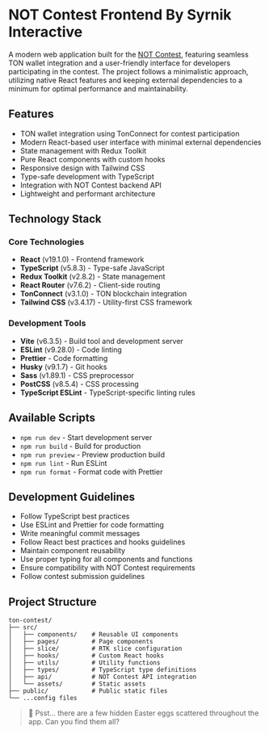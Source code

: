 # NOT Contest Frontend By Syrnik Interactive

A modern web application built for the [NOT Contest](https://contest.notco.in/dev-frontend), featuring seamless TON wallet integration and a user-friendly interface for developers participating in the contest. The project follows a minimalistic approach, utilizing native React features and keeping external dependencies to a minimum for optimal performance and maintainability.

## Features

- TON wallet integration using TonConnect for contest participation
- Modern React-based user interface with minimal external dependencies
- State management with Redux Toolkit
- Pure React components with custom hooks
- Responsive design with Tailwind CSS
- Type-safe development with TypeScript
- Integration with NOT Contest backend API
- Lightweight and performant architecture

## Technology Stack

### Core Technologies

- **React** (v19.1.0) - Frontend framework
- **TypeScript** (v5.8.3) - Type-safe JavaScript
- **Redux Toolkit** (v2.8.2) - State management
- **React Router** (v7.6.2) - Client-side routing
- **TonConnect** (v3.1.0) - TON blockchain integration
- **Tailwind CSS** (v3.4.17) - Utility-first CSS framework

### Development Tools

- **Vite** (v6.3.5) - Build tool and development server
- **ESLint** (v9.28.0) - Code linting
- **Prettier** - Code formatting
- **Husky** (v9.1.7) - Git hooks
- **Sass** (v1.89.1) - CSS preprocessor
- **PostCSS** (v8.5.4) - CSS processing
- **TypeScript ESLint** - TypeScript-specific linting rules

## Available Scripts

- `npm run dev` - Start development server
- `npm run build` - Build for production
- `npm run preview` - Preview production build
- `npm run lint` - Run ESLint
- `npm run format` - Format code with Prettier

## Development Guidelines

- Follow TypeScript best practices
- Use ESLint and Prettier for code formatting
- Write meaningful commit messages
- Follow React best practices and hooks guidelines
- Maintain component reusability
- Use proper typing for all components and functions
- Ensure compatibility with NOT Contest requirements
- Follow contest submission guidelines

## Project Structure

```
ton-contest/
├── src/
│   ├── components/    # Reusable UI components
│   ├── pages/         # Page components
│   ├── slice/         # RTK slice configuration
│   ├── hooks/         # Custom React hooks
│   ├── utils/         # Utility functions
│   ├── types/         # TypeScript type definitions
│   ├── api/           # NOT Contest API integration
│   └── assets/        # Static assets
├── public/            # Public static files
└── ...config files
```

> 🥚 Psst... there are a few hidden Easter eggs scattered throughout the app. Can you find them all?